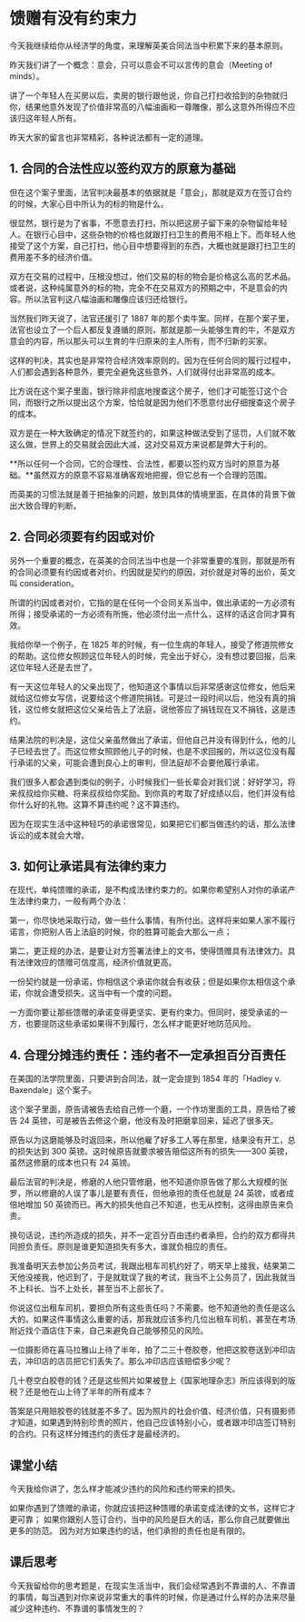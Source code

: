 # 馈赠有没有约束力
今天我继续给你从经济学的角度，来理解英美合同法当中积累下来的基本原则。

昨天我们讲了一个概念：意会，只可以意会不可以言传的意会（Meeting of minds）。

讲了一个年轻人在买房以后，卖房的银行跟他说，你自己打扫收拾到的杂物就归你，结果他意外发现了价值非常高的八幅油画和一尊雕像，那么这意外所得应不应该归这年轻人所有。

昨天大家的留言也非常精彩，各种说法都有一定的道理。

## 1. 合同的合法性应以签约双方的原意为基础
但在这个案子里面，法官判决最基本的依据就是「意会」，那就是双方在签订合约的时候，大家心目中所认为的标的物是什么。

很显然，银行是为了省事，不愿意去打扫，所以把这房子留下来的杂物留给年轻人。在银行心目中，这些杂物的价格也就跟打扫卫生的费用不相上下。而年轻人他接受了这个方案，自己打扫，他心目中想要得到的东西，大概也就是跟打扫卫生的费用差不多的经济价值。

双方在交易的过程中，压根没想过，他们交易的标的物会是价格这么高的艺术品。 或者说，这种纯属意外的标的物，完全不在交易双方的预期之中，不是意会的内容。所以法官判这八幅油画和雕像应该归还给银行。

当然我们昨天说了，法官还援引了 1887 年的那个卖牛案。同样，在那个案子里，法官也设立了一个后人都反复遵循的原则，那就是那一头能够生育的牛，不是双方意会的内容，所以那头可以生育的牛归原来的主人所有，而不归新的买家。

这样的判决，其实也是非常符合经济效率原则的。因为在任何合同的履行过程中，人们都会遇到各种意外，要完全避免这些意外，人们就得付出非常高的成本。

比方说在这个案子里面，银行除非彻底地搜查这个房子，他们才可能签订这个合同，而银行之所以提出这个方案，恰恰就是因为他们不愿意付出仔细搜查这个房子的成本。

双方是在一种大致确定的情况下就签约的，如果这种做法受到了惩罚，人们就不敢这么做，世界上的交易就会因此大减，这对交易双方来说都是弊大于利的。

**所以任何一个合同，它的合理性、合法性，都要以签约双方当时的原意为基础。**虽然双方的原意不容易准确客观地把握，但它总有一个合理的范围。

而英美的习惯法就是善于把抽象的问题，放到具体的情境里面，在具体的背景下做出大致合理的判断。

## 2. 合同必须要有约因或对价
另外一个重要的概念，在英美的合同法当中也是一个非常重要的准则，那就是所有的合同必须要有约因或者对价。约因就是契约的原因，对价就是对等的出价，英文叫 consideration。

所谓的约因或者对价，它指的是在任何一个合同关系当中，做出承诺的一方必须有所得；接受承诺的一方必须有所施，他必须付出一点什么，这样的话这合同才算有效。

我给你举一个例子，在 1825 年的时候，有一位生病的年轻人，接受了修道院修女的帮助。这位修女照顾这位年轻人的时候，完全出于好心，没有想过要回报，后来这位年轻人还是去世了。

有一天这位年轻人的父亲出现了，他知道这个事情以后非常感谢这位修女，他后来就给这位修女写信，说要给这个修道院捐钱。可是过一段时间以后，他没有真的捐钱，这位修女就把这位父亲给告上了法庭，说他答应了捐钱现在又不捐钱，这是违约。

结果法院的判决是，这位父亲虽然做出了承诺，但他自己并没有得到什么，他的儿子已经去世了。而这位修女照顾他儿子的时候，也是不求回报的，所以这位没有履行承诺的父亲，可能会遭到良心上的审判，但法庭却不会要他履行承诺。

我们很多人都会遇到类似的例子，小时候我们一些长辈会对我们说：好好学习，将来叔叔给你买糖、将来叔叔给你奖励。到你真的考取了好成绩以后，他们并没有给你什么好的礼物。这算不算违约呢？这不算违约。

因为在现实生活中这种轻巧的承诺很常见，如果把它们都当做违约的话，那么法律诉讼的成本就会大增。

## 3. 如何让承诺具有法律约束力
在现代，单纯馈赠的承诺，是不构成法律约束力的。如果你希望别人对你的承诺产生法律约束力，一般有两个办法：

第一，你尽快地采取行动，做一些什么事情，有所付出。这样将来如果人家不履行诺言，你把别人告上法庭的时候，你的胜算可能会大那么一点；

第二，更正规的办法，是要让对方签署法律上的文书，使得馈赠具有法律效力。具有法律效应的馈赠可信度高，经济价值就更高。

一份契约就是一份承诺，你相信这个承诺你就会有收获；但是如果你太相信这个承诺，你就会遭受损失。这当中有一个度的问题。

一方面你要让那些馈赠的承诺变得更坚实、更有约束力。但同时，接受承诺的一方，也要提防这些承诺如果得不到履行，怎么样才能更好地防范风险。

## 4. 合理分摊违约责任：违约者不一定承担百分百责任
在美国的法学院里面，只要讲到合同法，就一定会提到 1854 年的「Hadley v. Baxendale」这个案子。

这个案子里面，原告请被告去给自己修一个磨，一个作坊里面的工具，原告给了被告 24 英镑，可是被告去修这个磨，他没有及时把磨拿回来，延迟了很多天。

原告以为这磨能够及时返回来，所以他雇了好多工人等在那里，结果没有开工，总的损失达到 300 英镑。这时候原告就要求被告赔偿这所有的损失——300 英镑，虽然这修磨的成本也只有 24 英镑。

最后法官的判决是，修磨的人他只管修磨，他不知道你原告做了那么大规模的张罗，所以修磨的人误了事儿是要有责任，但他承担的责任也就是 24 英镑，或者成倍地增加 50 英镑而已。再大的损失他自己不知道，也无从控制，这得由原告来负责。

换句话说，违约所造成的损失，并不一定百分百由违约者承担，合约的双方都得共同担负责任。原则是谁更知道损失有多大，谁就负相应的责任。

我准备明天去参加公务员考试，我跟出租车司机约好了，明天早上接我，结果第二天他没接我，他迟到了，于是就耽误了我的考试，我当不上公务员了，因此我就当不上科长、当不上处长，甚至当不上部长了。

你说这位出租车司机，要担负所有这些责任吗？不需要。他不知道他的责任是这么大的。如果这件事情这么重要的话，那我就应该多约几位出租车司机，甚至在考场附近找个酒店住下来，自己来避免自己能够预见的风险。

一位摄影师在喜马拉雅山上待了半年，拍了二三十卷胶卷，他把这胶卷送到冲印店去，冲印店的店员把它们丢失了。那么冲印店应该赔偿多少呢？

几十卷空白胶卷的钱？还是这些照片如果被登上《国家地理杂志》所应该得到的版税？还是他在山上待了半年的所有成本？

答案是只用赔胶卷的钱就差不多了。因为照片的社会价值、经济价值，只有摄影师才知道，如果遇到特别珍贵的照片，他自己应该特别小心，或者跟冲印店签订特别的合约。只有这样分摊违约的责任才是最经济的。

## 课堂小结
今天我给你讲了，怎么样才能减少违约的风险和违约带来的损失。

如果你遇到了馈赠的承诺，你就应该把这种馈赠的承诺变成法律的文书，这样它才更可靠； 如果你跟别人签订合约，当中的风险是巨大的话，那么你自己就要做出更多的防范。 因为对方如果违约的话，他们承担的责任也是有限的。    

## 课后思考
今天我留给你的思考题是，在现实生活当中，我们会经常遇到不靠谱的人、不靠谱的事情，每当遇到对你来说非常重大的事件的时候，你是通过什么样的办法来尽量减少这种违约、不靠谱的事情发生的？